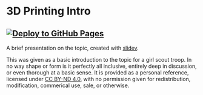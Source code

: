 # 3D Printing Intro
## [![Deploy to GitHub Pages](https://github.com/edm00se/3dprinting-intro/actions/workflows/pages.yml/badge.svg)](https://github.com/edm00se/3dprinting-intro/actions/workflows/pages.yml)

A brief presentation on the topic, created with [slidev](https://sli.dev/).

This was given as a basic introduction to the topic for a girl scout troop. In no way shape or form is it perfectly all inclusive, entirely deep in discussion, or even thorough at a basic sense. It is provided as a personal reference, licensed under [CC BY-ND 4.0](https://creativecommons.org/licenses/by-nd/4.0/), with no permission given for redistribution, modification, commerical use, sale, or otherwise.
